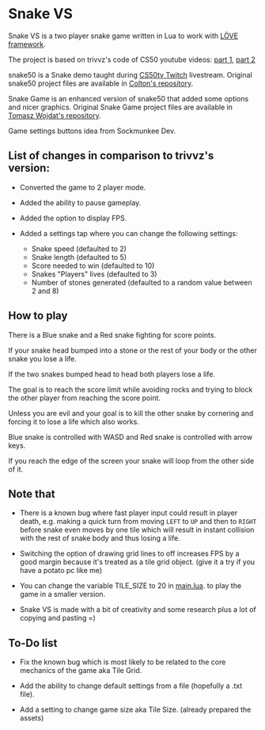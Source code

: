 # Snake VS

Snake VS is a two player snake game written in Lua to work with [LÖVE framework](https://love2d.org/).

The project is based on trivvz's code of CS50 youtube videos: [part 1](https://youtu.be/ld_xcXdRez4), [part 2](https://youtu.be/UOzRK3p26Dw)

snake50 is a Snake demo taught during [CS50tv Twitch](https://www.twitch.tv/cs50tv) livestream.
Original snake50 project files are available in [Colton's repository](https://github.com/coltonoscopy/snake50).

Snake Game is an enhanced version of snake50 that added some options and nicer graphics.
Original Snake Game project files are available in [Tomasz Wojdat's repository](https://github.com/trivvz/Snake-Game).

Game settings buttons idea from Sockmunkee Dev.

## List of changes in comparison to trivvz's version:

* Converted the game to 2 player mode.

* Added the ability to pause gameplay.

* Added the option to display FPS.

* Added a settings tap where you can change the following settings:
    * Snake speed (defaulted to 2)
    * Snake length (defaulted to 5)
    * Score needed to win (defaulted to 10)
    * Snakes "Players" lives (defaulted to 3)
    * Number of stones generated (defaulted to a random value between 2 and 8)

## How to play

There is a Blue snake and a Red snake fighting for score points.

If your snake head bumped into a stone or the rest of your body or the other snake you lose a life.

If the two snakes bumped head to head both players lose a life.

The goal is to reach the score limit while avoiding rocks and trying to block the other player from reaching the score point.

Unless you are evil and your goal is to kill the other snake by cornering and forcing it to lose a life which also works.

Blue snake is controlled with WASD and Red snake is controlled with arrow keys.

If you reach the edge of the screen your snake will loop from the other side of it.

## Note that

* There is a known bug where fast player input could result in player death, 
e.g. making a quick turn from moving `LEFT` to `UP` and then to `RIGHT` before snake even moves by one tile which will result in instant collision with the rest of snake body and thus losing a life.

* Switching the option of drawing grid lines to off increases FPS by a good margin because it's treated as a tile grid object. (give it a try if you have a potato pc like me)

* You can change the variable TILE_SIZE to 20 in [main.lua](https://github.com/bebogomaa/Snake-VS/blob/master/main.lua). to play the game in a smaller version.

* Snake VS is made with a bit of creativity and some research plus a lot of copying and pasting =)

## To-Do list

* Fix the known bug which is most likely to be related to the core mechanics of the game aka Tile Grid.

* Add the ability to change default settings from a file (hopefully a .txt file).

* Add a setting to change game size aka Tile Size. (already prepared the assets)
